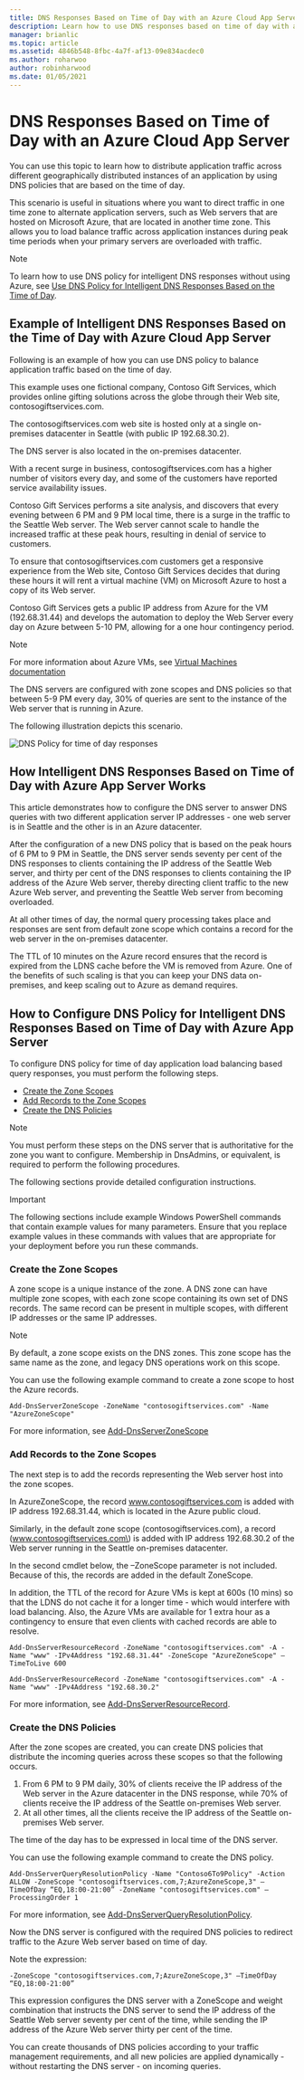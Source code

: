 ```yaml
---
title: DNS Responses Based on Time of Day with an Azure Cloud App Server
description: Learn how to use DNS responses based on time of day with an Azure Cloud App Server.
manager: brianlic
ms.topic: article
ms.assetid: 4846b548-8fbc-4a7f-af13-09e834acdec0
ms.author: roharwoo
author: robinharwood
ms.date: 01/05/2021
---
```

# DNS Responses Based on Time of Day with an Azure Cloud App Server

>

You can use this topic to learn how to distribute application traffic across different geographically distributed instances of an application by using DNS policies that are based on the time of day.

This scenario is useful in situations where you want to direct traffic in one time zone to alternate application servers, such as Web servers that are hosted on Microsoft Azure, that are located in another time zone. This allows you to load balance traffic across application instances during peak time periods when your primary servers are overloaded with traffic.

> [!NOTE]
> To learn how to use DNS policy for intelligent DNS responses without using Azure, see [Use DNS Policy for Intelligent DNS Responses Based on the Time of Day](./dns-tod-intelligent.md).

## Example of Intelligent DNS Responses Based on the Time of Day with Azure Cloud App Server

Following is an example of how you can use DNS policy to balance application traffic based on the time of day.

This example uses one fictional company, Contoso Gift Services, which provides online gifting solutions across the globe through their Web site, contosogiftservices.com.

The contosogiftservices.com web site is hosted only at a single on-premises datacenter in Seattle (with public IP 192.68.30.2).

The DNS server is also located in the on-premises datacenter.

With a recent surge in business, contosogiftservices.com has a higher number of visitors every day, and some of the customers have reported service availability issues.

Contoso Gift Services performs a site analysis, and discovers that every evening between 6 PM and 9 PM local time, there is a surge in the traffic to the Seattle Web server. The Web server cannot scale to handle the increased traffic at these peak hours, resulting in denial of service to customers.

To ensure that contosogiftservices.com customers get a responsive experience from the Web site, Contoso Gift Services decides that during these hours it will rent a virtual machine \(VM\) on Microsoft Azure to host a copy of its Web server.

Contoso Gift Services gets a public IP address from Azure for the VM (192.68.31.44) and develops the automation to deploy the Web Server every day on Azure between 5-10 PM, allowing for a one hour contingency period.

> [!NOTE]
> For more information about Azure VMs, see [Virtual Machines documentation](/azure/virtual-machines/)

The DNS servers are configured with zone scopes and DNS policies so that between 5-9 PM every day, 30% of queries are sent to the instance of the Web server that is running in Azure.

The following illustration depicts this scenario.

![DNS Policy for time of day responses](../../media/DNS-Policy-Tod2/dns_policy_tod2.jpg)

## How Intelligent DNS Responses Based on Time of Day with Azure App Server Works

This article demonstrates how to configure the DNS server to answer DNS queries with two different application server IP addresses - one web server is in Seattle and the other is in an Azure datacenter.

After the configuration of a new DNS policy that is based on the peak hours of 6 PM to 9 PM in Seattle, the DNS server sends seventy per cent of the DNS responses to clients containing the IP address of the Seattle Web server, and thirty per cent of the DNS responses to clients containing the IP address of the Azure Web server, thereby directing client traffic to the new Azure Web server, and preventing the Seattle Web server from becoming overloaded.

At all other times of day, the normal query processing takes place and responses are sent from default zone scope which contains a record for the web server in the on-premises datacenter.

The TTL of 10 minutes on the Azure record ensures that the record is expired from the LDNS cache before the VM is removed from Azure. One of the benefits of such scaling is that you can keep your DNS data on-premises, and keep scaling out to Azure as demand requires.

## How to Configure DNS Policy for Intelligent DNS Responses Based on Time of Day with Azure App Server

To configure DNS policy for time of day application load balancing based query responses, you must perform the following steps.

- [Create the Zone Scopes](#create-the-zone-scopes)
- [Add Records to the Zone Scopes](#add-records-to-the-zone-scopes)
- [Create the DNS Policies](#create-the-dns-policies)

> [!NOTE]
> You must perform these steps on the DNS server that is authoritative for the zone you want to configure. Membership in DnsAdmins, or equivalent, is required to perform the following procedures.

The following sections provide detailed configuration instructions.

> [!IMPORTANT]
> The following sections include example Windows PowerShell commands that contain example values for many parameters. Ensure that you replace example values in these commands with values that are appropriate for your deployment before you run these commands.


### Create the Zone Scopes

A zone scope is a unique instance of the zone. A DNS zone can have multiple zone scopes, with each zone scope containing its own set of DNS records. The same record can be present in multiple scopes, with different IP addresses or the same IP addresses.

> [!NOTE]
> By default, a zone scope exists on the DNS zones. This zone scope has the same name as the zone, and legacy DNS operations work on this scope.

You can use the following example command to create a zone scope to host the Azure records.

```
Add-DnsServerZoneScope -ZoneName "contosogiftservices.com" -Name "AzureZoneScope"
```

For more information, see [Add-DnsServerZoneScope](/powershell/module/dnsserver/add-dnsserverzonescope)

### Add Records to the Zone Scopes
The next step is to add the records representing the Web server host into the zone scopes.

In AzureZoneScope, the record www.contosogiftservices.com is added with IP address 192.68.31.44, which is located in the Azure public cloud.

Similarly, in the default zone scope \(contosogiftservices.com\), a record \(www.contosogiftservices.com\) is added with IP address 192.68.30.2 of the Web server running in the Seattle on-premises datacenter.

In the second cmdlet below, the –ZoneScope parameter is not included. Because of this,  the records are added in the default ZoneScope.

In addition, the TTL of the record for Azure VMs is kept at 600s (10 mins) so that the LDNS do not cache it for a longer time - which would interfere with load balancing. Also, the Azure VMs are available for 1 extra hour as a contingency to ensure that even clients with cached records are able to resolve.

```
Add-DnsServerResourceRecord -ZoneName "contosogiftservices.com" -A -Name "www" -IPv4Address "192.68.31.44" -ZoneScope "AzureZoneScope" –TimeToLive 600

Add-DnsServerResourceRecord -ZoneName "contosogiftservices.com" -A -Name "www" -IPv4Address "192.68.30.2"
```

For more information, see [Add-DnsServerResourceRecord](/powershell/module/dnsserver/add-dnsserverresourcerecord).

### Create the DNS Policies
After the zone scopes are created, you can create DNS policies that distribute the incoming queries across these scopes so that the following occurs.

1. From 6 PM to 9 PM daily, 30% of clients receive the IP address of the Web server in the Azure datacenter in the DNS response, while 70% of clients receive the IP address of the Seattle on-premises Web server.
2. At all other times, all the clients receive the IP address of the Seattle on-premises Web server.

The time of the day has to be expressed in local time of the DNS server.

You can use the following example command to create the DNS policy.

```
Add-DnsServerQueryResolutionPolicy -Name "Contoso6To9Policy" -Action ALLOW -ZoneScope "contosogiftservices.com,7;AzureZoneScope,3" –TimeOfDay “EQ,18:00-21:00” -ZoneName "contosogiftservices.com" –ProcessingOrder 1
```

For more information, see [Add-DnsServerQueryResolutionPolicy](/powershell/module/dnsserver/add-dnsserverqueryresolutionpolicy).

Now the DNS server is configured with the required DNS policies to redirect traffic to the Azure Web server based on time of day.

Note the expression:

`
 -ZoneScope "contosogiftservices.com,7;AzureZoneScope,3" –TimeOfDay “EQ,18:00-21:00”
`

This expression configures the DNS server with a ZoneScope and weight combination that instructs the DNS server to send the IP address of the Seattle Web server seventy per cent of the time, while sending the IP address of the Azure Web server thirty per cent of the time.

You can create thousands of DNS policies according to your traffic management requirements, and all new policies are applied dynamically - without restarting the DNS server - on incoming queries.

